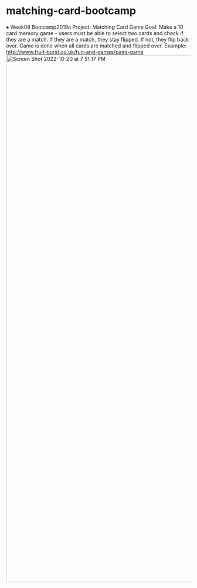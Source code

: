 # matching-card-bootcamp
♠️ Week08 Bootcamp2019a Project: Matching Card Game
Goal: Make a 10 card memory game - users must be able to select two cards and check if they are a match. If they are a match, they stay flipped. If not, they flip back over. Game is done when all cards are matched and flipped over. Example: http://www.fruit-burst.co.uk/fun-and-games/pairs-game
<img width="1440" alt="Screen Shot 2022-10-20 at 7 51 17 PM" src="https://user-images.githubusercontent.com/113314218/197080321-c96c0d37-b4db-4139-b2bc-929176d64c03.png">
